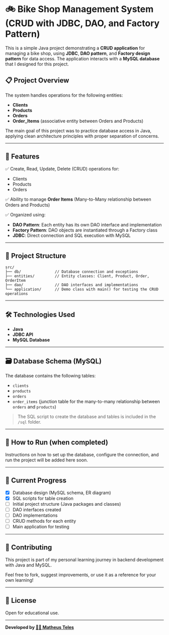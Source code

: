 # 🚲 Bike Shop Management System (CRUD with JDBC, DAO, and Factory Pattern)

This is a simple Java project demonstrating a **CRUD application** for managing a bike shop, using **JDBC**, **DAO pattern**, and **Factory design pattern** for data access. The application interacts with a **MySQL database** that I designed for this project.

## 📋 Project Overview

The system handles operations for the following entities:

- **Clients**
- **Products**
- **Orders**
- **Order_Items** (associative entity between Orders and Products)

The main goal of this project was to practice database access in Java, applying clean architecture principles with proper separation of concerns.

---

## 📌 Features

✅ Create, Read, Update, Delete (CRUD) operations for:

- Clients  
- Products  
- Orders  

✅ Ability to manage **Order Items** (Many-to-Many relationship between Orders and Products)

✅ Organized using:

- **DAO Pattern**: Each entity has its own DAO interface and implementation
- **Factory Pattern**: DAO objects are instantiated through a Factory class
- **JDBC**: Direct connection and SQL execution with MySQL

---

## 🧱 Project Structure

```plaintext
src/
├── db/               // Database connection and exceptions
├── entities/         // Entity classes: Client, Product, Order, OrderItem
├── dao/              // DAO interfaces and implementations
└── application/      // Demo class with main() for testing the CRUD operations
```
---

## 🛠️ Technologies Used

- **Java**
- **JDBC API**
- **MySQL Database**

---

## 🗃️ Database Schema (MySQL)

The database contains the following tables:

- `clients`
- `products`
- `orders`
- `order_items` (junction table for the many-to-many relationship between `orders` and `products`)

> The SQL script to create the database and tables is included in the `/sql` folder.

---

## 🚀 How to Run (when completed)

Instructions on how to set up the database, configure the connection, and run the project will be added here soon.

---

## 📅 Current Progress

- [x] Database design (MySQL schema, ER diagram)
- [x] SQL scripts for table creation
- [ ] Initial project structure (Java packages and classes)
- [ ] DAO interfaces created
- [ ] DAO implementations
- [ ] CRUD methods for each entity
- [ ] Main application for testing

---

## 🤝 Contributing

This project is part of my personal learning journey in backend development with Java and MySQL.

Feel free to fork, suggest improvements, or use it as a reference for your own learning!

---

## 📄 License

Open for educational use.

---

**Developed by [🧑‍💻 Matheus Teles](https://github.com/matheusmarqs1)**
